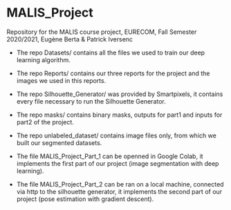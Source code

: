 # MALIS_Project
Repository for the MALIS course project, EURECOM, Fall Semester 2020/2021, Eugène Berta &amp; Patrick Iversenc

* The repo Datasets/ contains all the files we used to train our deep learning algorithm.

* The repo Reports/ contains our three reports for the project and the images we used in this reports.

* The repo Silhouette_Generator/ was provided by Smartpixels, it contains every file necessary to run the Silhouette Generator.

* The repo masks/ contains binary masks, outputs for part1 and inputs for part2 of the project.

* The repo unlabeled_dataset/ contains image files only, from which we built our segmented datasets.

* The file MALIS_Project_Part_1 can be openned in Google Colab, it implements the first part of our project (image segmentation with deep learning).

* The file MALIS_Project_Part_2 can be ran on a local machine, connected via http to the silhouette generator, it implements the second part of our project (pose estimation with gradient descent).
